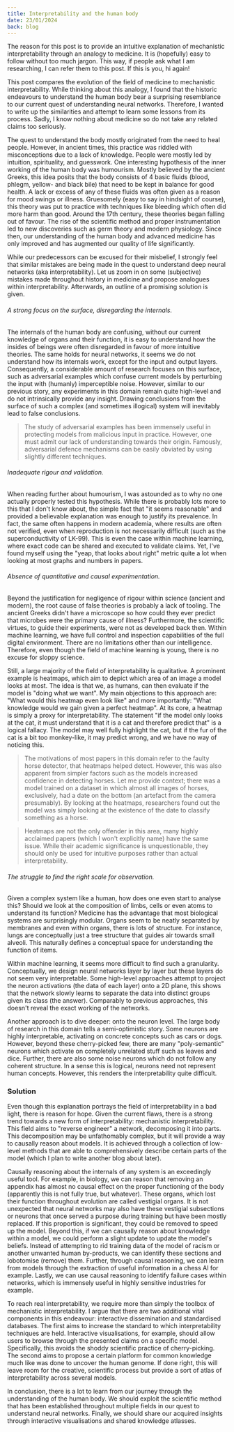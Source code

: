 ```yaml
---
title: Interpretability and the human body
date: 23/01/2024
back: blog
---
```


The reason for this post is to provide an intuitive explanation of mechanistic interpretability through an analogy to medicine. It is (hopefully) easy to follow without too much jargon. This way, if people ask what I am researching, I can refer them to this post. If this is you, hi again!

This post compares the evolution of the field of medicine to mechanistic interpretability. While thinking about this analogy, I found that the historic endeavours to understand the human body bear a surprising resemblance to our current quest of understanding neural networks. Therefore, I wanted to write up the similarities and attempt to learn some lessons from its process. Sadly, I know nothing about medicine so do not take any related claims too seriously.

The quest to understand the body mostly originated from the need to heal people. However, in ancient times, this practice was riddled with misconceptions due to a lack of knowledge. People were mostly led by intuition, spirituality, and guesswork. One interesting hypothesis of the inner working of the human body was humourism. Mostly believed by the ancient Greeks, this idea posits that the body consists of 4 basic fluids (blood, phlegm, yellow- and black bile) that need to be kept in balance for good health. A lack or excess of any of these fluids was often given as a reason for mood swings or illness. Gruesomely (easy to say in hindsight of course), this theory was put to practice with techniques like bleeding which often did more harm than good. Around the 17th century, these theories began falling out of favour. The rise of the scientific method and proper instrumentation led to new discoveries such as germ theory and modern physiology. Since then, our understanding of the human body and advanced medicine has only improved and has augmented our quality of life significantly.

While our predecessors can be excused for their misbelief, I strongly feel that similar mistakes are being made in the quest to understand deep neural networks (aka interpretability). Let us zoom in on some (subjective) mistakes made throughout history in medicine and propose analogues within interpretability. Afterwards, an outline of a promising solution is given.

###### A strong focus on the surface, disregarding the internals.
The internals of the human body are confusing, without our current knowledge of organs and their function, it is easy to understand how the insides of beings were often disregarded in favour of more intuitive theories. The same holds for neural networks, it seems we do not understand how its internals work, except for the input and output layers. Consequently, a considerable amount of research focuses on this surface, such as adversarial examples which confuse current models by perturbing the input with (humanly) imperceptible noise. However, similar to our previous story, any experiments in this domain remain quite high-level and do not intrinsically provide any insight. Drawing conclusions from the surface of such a complex (and sometimes illogical) system will inevitably lead to false conclusions.

> The study of adversarial examples has been immensely useful in protecting models from malicious input in practice. However, one must admit our lack of understanding towards their origin. Famously, adversarial defence mechanisms can be easily obviated by using slightly different techniques.

###### Inadequate rigour and validation.
When reading further about humourism, I was astounded as to why no one actually properly tested this hypothesis. While there is probably lots more to this that I don't know about, the simple fact that "it seems reasonable" and provided a believable explanation was enough to justify its prevalence. In fact, the same often happens in modern academia, where results are often not verified, even when reproduction is not necessarily difficult (such as the superconductivity of LK-99). This is even the case within machine learning, where exact code can be shared and executed to validate claims. Yet, I've found myself using the "yeap, that looks about right" metric quite a lot when looking at most graphs and numbers in papers. 

###### Absence of quantitative and causal experimentation.
Beyond the justification for negligence of rigour within science (ancient and modern), the root cause of false theories is probably a lack of tooling. The ancient Greeks didn't have a microscope so how could they ever predict that microbes were the primary cause of illness? Furthermore, the scientific virtues, to guide their experiments, were not as developed back then. Within machine learning, we have full control and inspection capabilities of the full digital environment. There are no limitations other than our intelligence. Therefore, even though the field of machine learning is young, there is no excuse for sloppy science.

Still, a large majority of the field of interpretability is qualitative. A prominent example is heatmaps, which aim to depict which area of an image a model looks at most. The idea is that we, as humans, can then evaluate if the model is "doing what we want". My main objections to this approach are: "What would this heatmap even look like" and more importantly: "What knowledge would we gain given a perfect heatmap". At its core, a heatmap is simply a proxy for interpretability. The statement "if the model only looks at the cat, it must understand that it is a cat and therefore predict that" is a logical fallacy. The model may well fully highlight the cat, but if the fur of the cat is a bit too monkey-like, it may predict wrong, and we have no way of noticing this. 

> The motivations of most papers in this domain refer to the faulty horse detector, that heatmaps helped detect. However, this was also apparent from simpler factors such as the models increased confidence in detecting horses. Let me provide context; there was a model trained on a dataset in which almost all images of horses, exclusively, had a date on the bottom (an artefact from the camera presumably). By looking at the heatmaps, researchers found out the model was simply looking at the existence of the date to classify something as a horse.

> Heatmaps are not the only offender in this area, many highly acclaimed papers (which I won't explicitly name) have the same issue. While their academic significance is unquestionable, they should only be used for intuitive purposes rather than actual interpretability.

###### The struggle to find the right scale for observation.
Given a complex system like a human, how does one even start to analyse this? Should we look at the composition of limbs, cells or even atoms to understand its function? Medicine has the advantage that most biological systems are surprisingly modular. Organs seem to be neatly separated by membranes and even within organs, there is lots of structure. For instance, lungs are conceptually just a tree structure that guides air towards small alveoli. This naturally defines a conceptual space for understanding the function of items. 

Within machine learning, it seems more difficult to find such a granularity. Conceptually, we design neural networks layer by layer but these layers do not seem very interpretable. Some high-level approaches attempt to project the neuron activations (the data of each layer) onto a 2D plane, this shows that the network slowly learns to separate the data into distinct groups given its class (the answer). Comparably to previous approaches, this doesn't reveal the exact working of the networks. 

Another approach is to dive deeper: onto the neuron level. The large body of research in this domain tells a semi-optimistic story. Some neurons are highly interpretable, activating on concrete concepts such as cars or dogs. However, beyond these cherry-picked few, there are many "poly-semantic" neurons which activate on completely unrelated stuff such as leaves and dice. Further, there are also some noise neurons which do not follow any coherent structure. In a sense this is logical, neurons need not represent human concepts. However, this renders the interpretability quite difficult.

### Solution
Even though this explanation portrays the field of interpretability in a bad light, there is reason for hope. Given the current flaws, there is a strong trend towards a new form of interpretability: mechanistic interpretability. This field aims to "reverse engineer" a network, decomposing it into parts. This decomposition may be unfathomably complex, but it will provide a way to causally reason about models. It is achieved through a collection of low-level methods that are able to comprehensively describe certain parts of the model (which I plan to write another blog about later).

Causally reasoning about the internals of any system is an exceedingly useful tool. For example, in biology, we can reason that removing an appendix has almost no causal effect on the proper functioning of the body (apparently this is not fully true, but whatever). These organs, which lost their function throughout evolution are called vestigial organs. It is not unexpected that neural networks may also have these vestigial subsections or neurons that once served a purpose during training but have been mostly replaced. If this proportion is significant, they could be removed to speed up the model. Beyond this, if we can causally reason about knowledge within a model, we could perform a slight update to update the model's beliefs. Instead of attempting to rid training data of the model of racism or another unwanted human by-products, we can identify these sections and lobotomise (remove) them. Further, through causal reasoning, we can learn from models through the extraction of useful information in a chess AI for example. Lastly, we can use causal reasoning to identify failure cases within networks, which is immensely useful in highly sensitive industries for example.

To reach real interpretability, we require more than simply the toolbox of mechanistic interpretability. I argue that there are two additional vital components in this endeavour: interactive dissemination and standardised databases. The first aims to increase the standard to which interpretability techniques are held. Interactive visualisations, for example, should allow users to browse through the presented claims on a specific model. Specifically, this avoids the shoddy scientific practice of cherry-picking. The second aims to propose a certain platform for common knowledge much like was done to uncover the human genome. If done right, this will leave room for the creative, scientific process but provide a sort of atlas of interpretability across several models.

In conclusion, there is a lot to learn from our journey through the understanding of the human body. We should exploit the scientific method that has been established throughout multiple fields in our quest to understand neural networks. Finally, we should share our acquired insights through interactive visualisations and shared knowledge atlasses.